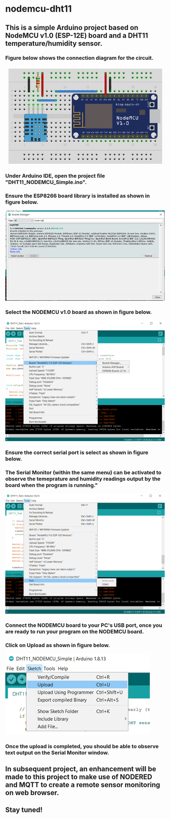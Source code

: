 # nodemcu-dht11

## **This is a simple Arduino project based on NodeMCU v1.0 (ESP-12E) board and a DHT11 temperature/humidity sensor.**

### Figure below shows the connection diagram for the circuit.

![](DHT11_ESP12E.png)

### 
### **Under Arduino IDE, open the project file "DHT11_NODEMCU_Simple.ino".**
### **Ensure the ESP8266 board library is installed as shown in figure below.**
![](ESP8266_BoardLib_Select.png)


### **Select the NODEMCU v1.0 board as shown in figure below.**
![](NODEMCU_v1_Select.png)


### **Ensure the correct serial port is select as shown in figure below.**
### **The Serial Monitor (within the same menu) can be activated to observe the temeprature and humidity readings output by the board when the program is running."**
![](SerialPort_SerialMonitor.png)


### **Connect the NODEMCU board to your PC's USB port, once you are ready to run your program on the NODEMCU board.**
### **Click on Upload as shown in figure below.**
![](Select_Upload.png)

### 
### 
### **Once the upload is completed, you should be able to observe text output on the Serial Monitor window.**

###
### 
## **In subsequent project, an enhancement will be made to this project to make use of NODERED and MQTT to create a remote sensor monitoring on web browser.**
### 
## **Stay tuned!**
